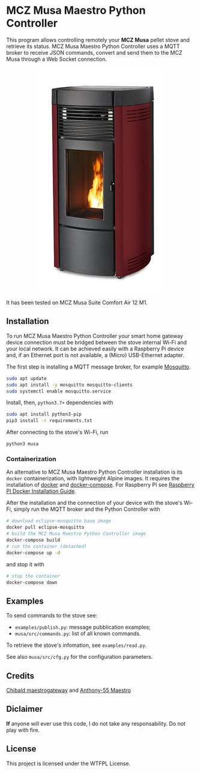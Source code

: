 # MCZ Musa Maestro Python Controller

This program allows controlling remotely your **MCZ Musa** pellet stove and retrieve its status. MCZ Musa Maestro Python Controller uses a MQTT broker to receive JSON commands, convert and send them to the MCZ Musa through a Web Socket connection.

<div style="text-align:center;"><img src="./assets/mcz_musa.jpg"/></div>

It has been tested on MCZ Musa Suite Comfort Air 12 M1.


## Installation

To run MCZ Musa Maestro Python Controller your smart home gateway device connection must be bridged between the stove internal Wi-Fi and your local network. It can be achieved easily with a Raspberry Pi device and, if an Ethernet port is not available, a (Micro) USB-Ethernet adapter.

The first step is installing a MQTT message broker, for example [Mosquitto](https://mosquitto.org/download/).

```bash
sudo apt update
sudo apt install -y mosquitto mosquitto-clients
sudo systemctl enable mosquitto.service
```

Install, then, `python3.7+` dependencies with

```bash
sudo apt install python3-pip
pip3 install -r requirements.txt
```

After connecting to the stove's Wi-Fi, run

```
python3 musa
```


### Containerization

An alternative to MCZ Musa Maestro Python Controller installation is its `docker` containerization, with lightweight Alpine images. It requires the installation of [docker](https://docs.docker.com/install/) and [docker-compose](https://docs.docker.com/compose/install/). For Raspberry PI see [Raspberry PI Docker Installation Guide](https://dev.to/rohansawant/installing-docker-and-docker-compose-on-the-raspberry-pi-in-5-simple-steps-3mgl).


After the installation and the connection of your device with the stove's Wi-Fi, simply run the MQTT broker and the Python Controller with

```bash
# download eclipse-mosquitto base image
docker pull eclipse-mosquitto
# build the MCZ Musa Maestro Python Controller image
docker-compose build
# run the container (detached)
docker-compose up -d
```

and stop it with

```bash
# stop the container
docker-compose down
```


## Examples

To send commands to the stove see:

- `examples/publish.py`: message pubblication examples;
- `musa/src/commands.py`: list of all known commands.

To retrieve the stove's infomation, see `examples/read.py`.

See also `musa/src/cfg.py` for the configuration parameters.

## Credits

[Chibald maestrogateway](https://github.com/Chibald/maestrogateway) and [Anthony-55 Maestro](https://github.com/Anthony-55/maestro)


## Diclaimer

**If** anyone will ever use this code, I do not take any responsability. Do not play with fire.


## License

This project is licensed under the WTFPL License.
